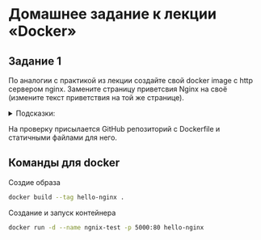 # Домашнее задание к лекции «Docker»

## Задание 1

По аналогии с практикой из лекции создайте свой docker image с http сервером nginx. Замените страницу приветсвия Nginx на своё (измените текст приветствия на той же странице).

<details><summary>Подсказки: </summary>  
В официальном образе nginx стандартный путь к статичным файлам `/usr/share/nginx/html`.  
</details>

На проверку присылается GitHub репозиторий с Dockerfile и статичными файлами для него.

## Команды для docker

Создие образа

```bash
docker build --tag hello-nginx .
```

Создание и запуск контейнера

```bash
docker run -d --name ngnix-test -p 5000:80 hello-nginx
```
